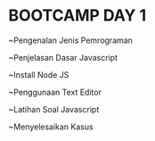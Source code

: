 # BOOTCAMP DAY 1



~Pengenalan Jenis Pemrograman

~Penjelasan Dasar Javascript

~Install Node JS

~Penggunaan Text Editor

~Latihan Soal Javascript

~Menyelesaikan Kasus

